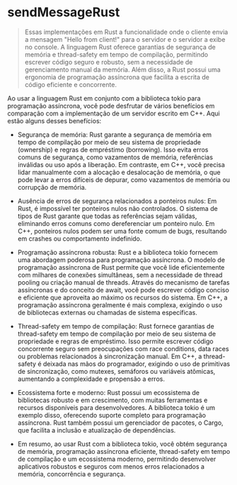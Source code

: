 # sendMessageRust

> Essas implementações em Rust a funcionalidade onde o cliente envia a mensagem "Hello from client!" para o servidor e o servidor a exibe no console. A linguagem Rust oferece garantias de segurança de memória e thread-safety em tempo de compilação, permitindo escrever código seguro e robusto, sem a necessidade de gerenciamento manual da memória. Além disso, a Rust possui uma ergonomia de programação assíncrona que facilita a escrita de código eficiente e concorrente.

Ao usar a linguagem Rust em conjunto com a biblioteca tokio para programação assíncrona, você pode desfrutar de vários benefícios em comparação com a implementação de um servidor escrito em C++. Aqui estão alguns desses benefícios:

- Segurança de memória: Rust garante a segurança de memória em tempo de compilação por meio de seu sistema de propriedade (ownership) e regras de empréstimo (borrowing). Isso evita erros comuns de segurança, como vazamentos de memória, referências inválidas ou uso após a liberação. Em contraste, em C++, você precisa lidar manualmente com a alocação e desalocação de memória, o que pode levar a erros difíceis de depurar, como vazamentos de memória ou corrupção de memória.

- Ausência de erros de segurança relacionados a ponteiros nulos: Em Rust, é impossível ter ponteiros nulos não controlados. O sistema de tipos de Rust garante que todas as referências sejam válidas, eliminando erros comuns como dereferenciar um ponteiro nulo. Em C++, ponteiros nulos podem ser uma fonte comum de bugs, resultando em crashes ou comportamento indefinido.

- Programação assíncrona robusta: Rust e a biblioteca tokio fornecem uma abordagem poderosa para programação assíncrona. O modelo de programação assíncrona de Rust permite que você lide eficientemente com milhares de conexões simultâneas, sem a necessidade de thread pooling ou criação manual de threads. Através do mecanismo de tarefas assíncronas e do conceito de await, você pode escrever código conciso e eficiente que aproveita ao máximo os recursos do sistema. Em C++, a programação assíncrona geralmente é mais complexa, exigindo o uso de bibliotecas externas ou chamadas de sistema específicas.

- Thread-safety em tempo de compilação: Rust fornece garantias de thread-safety em tempo de compilação por meio de seu sistema de propriedade e regras de empréstimo. Isso permite escrever código concorrente seguro sem preocupações com race conditions, data races ou problemas relacionados à sincronização manual. Em C++, a thread-safety é deixada nas mãos do programador, exigindo o uso de primitivas de sincronização, como mutexes, semáforos ou variáveis atômicas, aumentando a complexidade e propensão a erros.

- Ecossistema forte e moderno: Rust possui um ecossistema de bibliotecas robusto e em crescimento, com muitas ferramentas e recursos disponíveis para desenvolvedores. A biblioteca tokio é um exemplo disso, oferecendo suporte completo para programação assíncrona. Rust também possui um gerenciador de pacotes, o Cargo, que facilita a inclusão e atualização de dependências.

- Em resumo, ao usar Rust com a biblioteca tokio, você obtém segurança de memória, programação assíncrona eficiente, thread-safety em tempo de compilação e um ecossistema moderno, permitindo desenvolver aplicativos robustos e seguros com menos erros relacionados a memória, concorrência e segurança.
